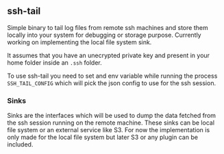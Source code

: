 ## ssh-tail

Simple binary to tail log files from remote ssh machines and store them locally
into your system for debugging or storage purpose. Currently working on
implementing the local file system sink.

It assumes that you have an unecrypted private key and present in your home
folder inside an `.ssh` folder.

To use ssh-tail you need to set and env variable while running the process
`SSH_TAIL_CONFIG` which will pick the json config to use for the ssh session.

### Sinks
Sinks are the interfaces which will be used to dump the data fetched from the
ssh session running on the remote machine. These sinks can be local file system
or an external service like S3. For now the implementation is only made for the
local file system but later S3 or any plugin can be included.
